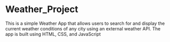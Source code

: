 # Weather_Project
This is a simple Weather App that allows users to search for and display the current weather conditions of any city using an external weather API. The app is built using HTML, CSS, and JavaScript
